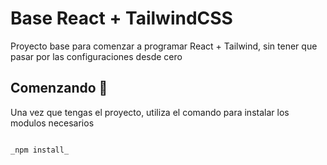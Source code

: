 # Base React + TailwindCSS

Proyecto base para comenzar a programar React + Tailwind, sin tener que pasar por las configuraciones desde cero

## Comenzando 🚀

Una vez que tengas el proyecto, utiliza el comando para instalar los modulos necesarios

```

_npm install_

```

